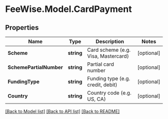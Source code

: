 # FeeWise.Model.CardPayment

## Properties

Name | Type | Description | Notes
------------ | ------------- | ------------- | -------------
**Scheme** | **string** | Card scheme (e.g. Visa, Mastercard) | [optional] 
**SchemePartialNumber** | **string** | Partial card number | [optional] 
**FundingType** | **string** | Funding type (e.g. credit, debit) | [optional] 
**Country** | **string** | Country code (e.g. US, CA) | [optional] 

[[Back to Model list]](../README.md#documentation-for-models) [[Back to API list]](../README.md#documentation-for-api-endpoints) [[Back to README]](../README.md)

